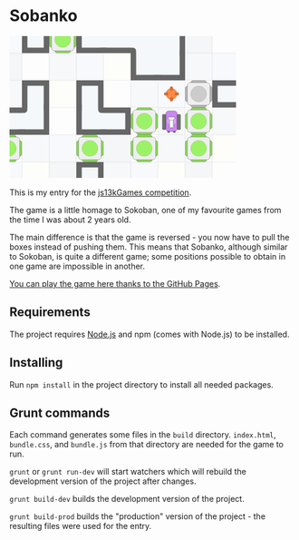 # Sobanko

![Sobanko](https://raw.githubusercontent.com/fatfisz/sobanko/master/big.png)

This is my entry for the [js13kGames competition](http://2015.js13kgames.com/).

The game is a little homage to Sokoban, one of my favourite games from the time I was about 2 years old.

The main difference is that the game is reversed - you now have to pull the boxes instead of pushing them.
This means that Sobanko, although similar to Sokoban, is quite a different game; some positions possible to obtain in one game are impossible in another.

[You can play the game here thanks to the GitHub Pages](http://fatfisz.github.io/sobanko/).

## Requirements

The project requires [Node.js](https://nodejs.org/) and npm (comes with Node.js) to be installed.

## Installing

Run `npm install` in the project directory to install all needed packages.

## Grunt commands

Each command generates some files in the `build` directory.
`index.html`, `bundle.css`, and `bundle.js` from that directory are needed for the game to run.

`grunt` or `grunt run-dev` will start watchers which will rebuild the development version of the project after changes.

`grunt build-dev` builds the development version of the project.

`grunt build-prod` builds the "production" version of the project - the resulting files were used for the entry.
